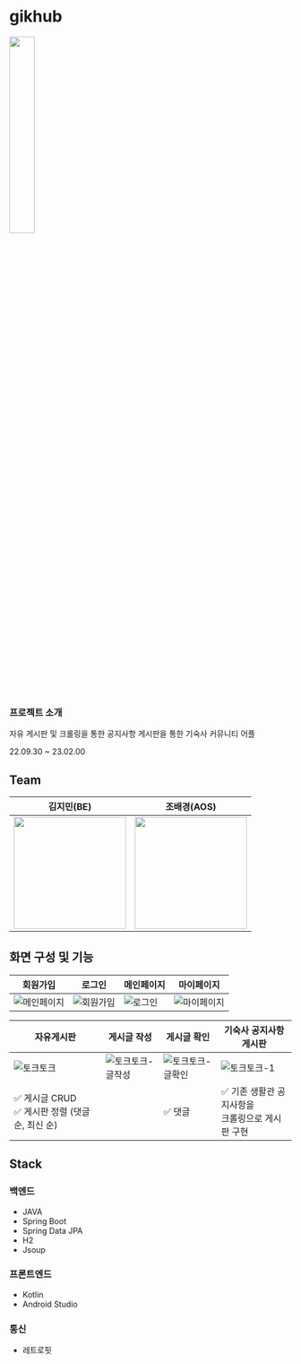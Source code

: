 # gikhub 
<img src ="https://user-images.githubusercontent.com/102847513/220537320-c4ed619f-475f-43ad-ba11-0c22921feb30.png" width=30% height = 30%>

### 프로젝트 소개
자유 게시판 및 크롤링을 통한 공지사항 게시판을 통한 기숙사 커뮤니티 어플

22.09.30 ~ 23.02.00

## Team
<center> 
  
|김지민(BE)|조배경(AOS)|
|------|-----|
|<img src = https://github.com/JNU-econovation/gikhub/assets/102847513/22c19f61-bd41-460e-bc66-8dad6c774a87 width = 200>| <img src = https://github.com/JNU-econovation/gikhub/assets/102847513/86fd8183-ca0b-4d44-af47-1b4f0ca6679a width = 200> |

</center> 

## 화면 구성 및 기능
|회원가입|로그인|메인페이지|마이페이지|
|------|---|---|---|
|![메인페이지](https://github.com/JNU-econovation/gikhub/assets/102847513/b3aaf6e8-12cc-4c1e-a1ee-114f20f4c450)|![회원가입](https://github.com/JNU-econovation/gikhub/assets/102847513/c2cbfad2-3c84-443e-a732-6c5d88d5f01f)|![로그인](https://github.com/JNU-econovation/gikhub/assets/102847513/26c71d7d-5cab-4e4c-ab86-9ebd895bab1f)|![마이페이지](https://github.com/JNU-econovation/gikhub/assets/102847513/1746ef92-fa75-43f1-a818-656e8a1af57c)|

|자유게시판|게시글 작성|게시글 확인|기숙사 공지사항 게시판
|------|---|---|---|
|![토크토크](https://github.com/JNU-econovation/gikhub/assets/102847513/871d9103-bc88-4e0d-83ed-c4bae01ced6d)|![토크토크-글작성](https://github.com/JNU-econovation/gikhub/assets/102847513/94eee587-165a-4ea1-9eb2-04e9af63728c)|![토크토크-글확인](https://github.com/JNU-econovation/gikhub/assets/102847513/82e5a20e-4851-493b-b5e9-8931a018c816)|![토크토크-1](https://github.com/JNU-econovation/gikhub/assets/102847513/96ec0e60-e605-4689-adc4-77b810a6f2b8)
|✅ 게시글 CRUD <br> ✅ 게시판 정렬 (댓글 순, 최신 순)| |✅ 댓글|✅ 기존 생활관 공지사항을 <br> 크롤링으로 게시판 구현|
## Stack
### 백엔드

- JAVA
- Spring Boot
- Spring Data JPA
- H2
- Jsoup

### 프론트엔드

- Kotlin
- Android Studio

### 통신

- 레트로핏
